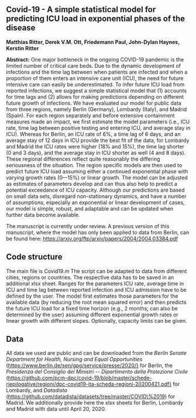 ## Covid-19 - A simple statistical model for predicting ICU load in exponential phases of the disease

**Matthias Ritter, Derek V.M. Ott, Friedemann Paul, John-Dylan Haynes, Kerstin Ritter**

**Abstract:** 
One major bottleneck in the ongoing COVID-19 pandemic is the limited number of critical care beds. Due to the dynamic development of infections and the time lag between when patients are infected and when a proportion of them enters an intensive care unit (ICU), the need for future intensive care can easily be underestimated. To infer future ICU load from reported infections, we suggest a simple statistical model that (1) accounts for time lags and (2) allows for making predictions depending on different future growth of infections. We have evaluated our model for public data from three regions, namely Berlin (Germany), Lombardy (Italy), and Madrid (Spain). For each region separately and before extensive containment measures made an impact, we first estimate the model parameters (i.e., ICU rate, time lag between positive testing and entering ICU, and average stay in ICU). Whereas for Berlin, an ICU rate of 6%, a time lag of 6 days, and an average stay of 12 days in ICU provide the best fit of the data, for Lombardy and Madrid the ICU rates were higher (18% and 15%), the time lag shorter (0 and 3 days), and the average stay in ICU shorter as well (4 and 8 days). These regional differences reflect quite reasonably the differing seriousness of the situation. The region specific models are then used to predict future ICU load assuming either a continued exponential phase with varying growth rates (0–-15%) or linear growth. The model can be adjusted as estimates of parameters develop and can thus also help to predict a potential exceedance of ICU capacity. Although our predictions are based on small data sets, disregard non-stationary dynamics, and have a number of assumptions, especially an exponential or linear development of cases, our model is simple, robust, and adaptable and can be updated when further data become available. 

The manuscript is currently under review. A previous version of this manuscript, where the model has only been applied to data from Berlin, can be found here: https://arxiv.org/ftp/arxiv/papers/2004/2004.03384.pdf


## Code structure
The main file is Covid19.m The script can be adapted to data from different cities, regions or countries. The respective data has to be saved in an additional xlsx sheet. Ranges for the parameters ICU rate, average time in ICU and time lag between reported infection and ICU admission have to be defined by the user. The model first estimates those parameters for the available data (by reducing the root mean squared error) and then predicts the future ICU load for a fixed time horizon (e.g., 2 months; can also be determined by the user) assuming different exponential growth rates or linear growth with different slopes. Optionally, capacity limits can be given. 

## Data
All data we used are public and can be downloaded from the *Berlin Senate Department for Health, Nursing and Equal Opportunities* (https://www.berlin.de/sen/gpg/service/presse/2020/} for Berlin, the *Presidenza del Consiglio dei Ministri -- Dipartimento della Protezione Civile* (https://github.com/pcm-dpc/covid-19/blob/master/schede-riepilogative/regioni/dpc-covid19-ita-scheda-regioni-20200421.pdf} for Lombardy, and *Datadista* (https://github.com/datadista/datasets/tree/master/COVID\%2019) for Madrid. We additionally provide here the xlsx sheets for Berlin, Lombardy and Madrid with data until April 20, 2020. 
